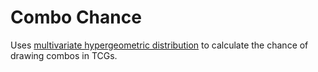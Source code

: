 # Combo Chance

Uses [multivariate hypergeometric distribution](https://en.wikipedia.org/wiki/Hypergeometric_distribution#Multivariate_hypergeometric_distribution) to calculate the chance of drawing combos in TCGs.
